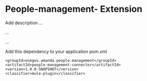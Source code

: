 # People-management- Extension

Add description ...


...


...


Add this dependency to your application pom.xml

```
<groupId>onegov.amanda.people.management</groupId>
<artifactId>people-management-connector</artifactId>
<version>1.0.0-SNAPSHOT</version>
<classifier>mule-plugin</classifier>
```
